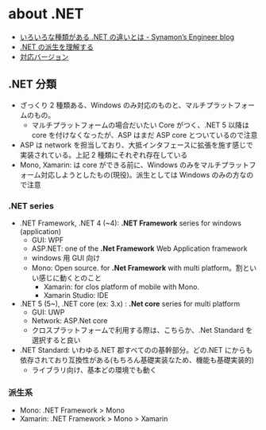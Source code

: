 # about .NET

- [いろいろな種類がある \.NET の違いとは \- Synamon’s Engineer blog](https://synamon.hatenablog.com/entry/2021/10/18/190000)
- [\.NET の派生を理解する](https://www.infoq.com/jp/articles/varieties-dotnet/)
- [対応バージョン](./supportVersions.md)

## .NET 分類

- ざっくり 2 種類ある、Windows のみ対応のものと、マルチプラットフォームのもの。
  - マルチプラットフォームの場合だいたい Core がつく、.NET 5 以降は core を付けなくなったが、ASP はまだ ASP core とついているので注意
- ASP は network を担当しており、大抵インタフェースに拡張を施す感じで実装されている。上記 2 種類にそれぞれ存在している
- Mono, Xamarin: は core ができる前に、Windows のみをマルチプラットフォーム対応しようとしたもの(現役)。派生としては Windows のみの方なので注意

### .NET series

- .NET Framework, .NET 4 (~4): **.NET Framework** series for windows (application)
  - GUI: WPF
  - ASP.NET: one of the **.Net Framework** Web Application framework
  - windows 用 GUI 向け
  - Mono: Open source. for **.Net Framework** with multi platform。割といい感じに動くとのこと
    - Xamarin: for clos platform of mobile with Mono.
    - Xamarin Studio: IDE
- .NET 5 (5~), .NET core (ex: 3.x) : **.Net core** series for multi platform
  - GUI: UWP
  - Network: ASP.Net core
  - クロスプラットフォームで利用する際は、こちらか、.Net Standard を選択すると良い
- .NET Standard: いわゆる.NET 郡すべてのの基幹部分。どの.NET にからも依存されており互換性がある(もちろん基礎実装なため、機能も基礎実装的)
  - ライブラリ向け、基本どの環境でも動く

### 派生系

- Mono: .NET Framework > Mono
- Xamarin: .NET Framework > Mono > Xamarin
